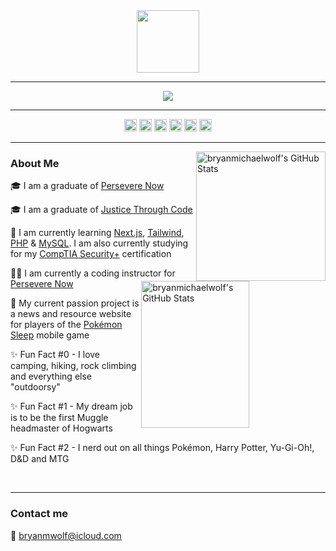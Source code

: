 <div align="center">
<img src="https://raw.githubusercontent.com/MartinHeinz/MartinHeinz/master/wave.gif" width="100px">
</div>

<hr/>

<div align="center">
<a href="#"><img src="https://skillicons.dev/icons?i=html,,css,,sass,,tailwind,,bootstrap,,javascript,,regex,,jquery,,react,,redux,,next,,typescript,,nodejs,,express,,jest,,mongodb,,python,,django,,mysql,,wordpress,,vscode,,git,,github,,gitlab,,netlify,,postman,,vercel,,markdown,,raspberrypi,,pug,,docker,,deno,,figma,,graphql,,d3&perline=23&theme=light"/></a>
</div>

<hr/>

<div align="center">
<a href="https://github.com/bryanmichaelwolf?tab=followers"><img src="https://img.shields.io/github/followers/bryanmichaelwolf?style=social&label=Followers" height="20"></a> <a href="https://github.com/bryanmichaelwolf?tab=stars"><img src="https://img.shields.io/github/stars/bryanmichaelwolf?style=social&label=Stars" height="20"></a> <a href="https://news.ycombinator.com"><img src="https://img.shields.io/hackernews/user-karma/backpackerBMW?style=social&label=Karma" height="20"></a> <img src="https://img.shields.io/badge/coding-pkmnsleep.com-0078D4?style=flat&logo=visual%20studio&logoColor=white" height="20"> <img src="https://img.shields.io/badge/listening_to-nothing_rn-F34E68?style=flat&logo=apple%20music&logoColor=white" height="20"> <img src="https://img.shields.io/badge/listening_to-It's_Super_Effective-9933CC?style=flat&logo=apple%20podcasts&logoColor=white" height="20">
</div>

<hr/>

<img src="https://github-readme-stats.vercel.app/api?username=bryanmichaelwolf&theme=dark&show_icons=true&hide_border=true&count_private=true" alt="bryanmichaelwolf's GitHub Stats" align="right" height="207"/>

<!-- <a href="https://git.io/streak-stats"><img src="https://streak-stats.demolab.com?user=bryanmichaelwolf&theme=dark&hide_border=true" alt="GitHub Streak" align="right" width="58.5%" height="200"/></a> -->

<img src="https://github-readme-stats.vercel.app/api/top-langs/?username=bryanmichaelwolf&theme=dark&show_icons=true&hide_border=true&layout=compact" alt="bryanmichaelwolf's GitHub Stats" align="right" width="58.5%" height="235"/>


### About Me
🎓 I am a graduate of [Persevere Now](https://perseverenow.org)

🎓 I am a graduate of [Justice Through Code](https://centerforjustice.columbia.edu/justicethroughcode)

🧠 I am currently learning [Next.js](https://nextjs.org), [Tailwind](https://tailwindcss.com), [PHP](https://php.net) & [MySQL](https://mysql.com). I am also currently studying for my [CompTIA Security+](https://comptia.org/certifications/security) certification

🧑‍💻 I am currently a coding instructor for [Persevere Now](https://perseverenow.org)

🚀 My current passion project is a news and resource website for players of the [Pokémon Sleep](https://www.pokemonsleep.net/en/) mobile game

✨ Fun Fact #0 - I love camping, hiking, rock climbing and everything else "outdoorsy"

✨ Fun Fact #1 - My dream job is to be the first Muggle headmaster of Hogwarts

✨ Fun Fact #2 - I nerd out on all things Pokémon, Harry Potter, Yu-Gi-Oh!, D&D and MTG

<br/>
<hr/>

### Contact me
📧 [bryanmwolf@icloud.com](mailto:bryanmwolf@icloud.com)
